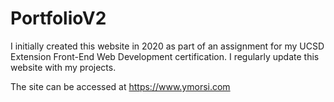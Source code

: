 # PortfolioV2
I initially created this website in 2020 as part of an assignment for my UCSD Extension Front-End Web Development certification. I regularly update this website with my projects. 

The site can be accessed at https://www.ymorsi.com
